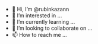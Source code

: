 - 👋 Hi, I’m @rubinkazann
- 👀 I’m interested in ...
- 🌱 I’m currently learning ...
- 💞️ I’m looking to collaborate on ...
- 📫 How to reach me ...

<!---
rubinkazann/rubinkazann is a ✨ special ✨ repository because its `README.md` (this file) appears on your GitHub profile.
You can click the Preview link to take a look at your changes.
--->
